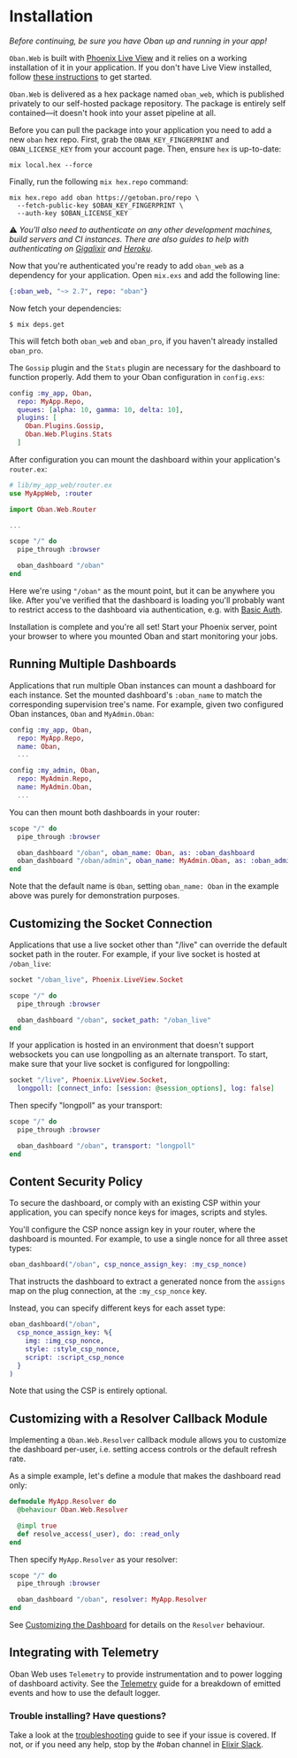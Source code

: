# Installation

_Before continuing, be sure you have Oban up and running in your app!_

`Oban.Web` is built with [Phoenix Live View][plv] and it relies on a working
installation of it in your application. If you don't have Live View
installed, follow [these instructions][lvi] to get started.

`Oban.Web` is delivered as a hex package named `oban_web`, which is published
privately to our self-hosted package repository. The package is entirely self
contained—it doesn't hook into your asset pipeline at all.

Before you can pull the package into your application you need to add a new
`oban` hex repo. First, grab the `OBAN_KEY_FINGERPRINT` and `OBAN_LICENSE_KEY`
from your account page. Then, ensure `hex` is up-to-date:

```console
mix local.hex --force
```

Finally, run the following `mix hex.repo` command:

```console
mix hex.repo add oban https://getoban.pro/repo \
  --fetch-public-key $OBAN_KEY_FINGERPRINT \
  --auth-key $OBAN_LICENSE_KEY
```

⚠️ _You'll also need to authenticate on any other development machines, build
servers and CI instances. There are also guides to help with authenticating on
[Gigalixir][gi] and [Heroku][he]_.

Now that you're authenticated you're ready to add `oban_web` as a dependency for
your application. Open `mix.exs` and add the following line:

```elixir
{:oban_web, "~> 2.7", repo: "oban"}
```

Now fetch your dependencies:

```console
$ mix deps.get
```

This will fetch both `oban_web` and `oban_pro`, if you haven't already installed
`oban_pro`.

The `Gossip` plugin and the `Stats` plugin are necessary for the dashboard to
function properly. Add them to your Oban configuration in `config.exs`:

```elixir
config :my_app, Oban,
  repo: MyApp.Repo,
  queues: [alpha: 10, gamma: 10, delta: 10],
  plugins: [
    Oban.Plugins.Gossip,
    Oban.Web.Plugins.Stats
  ]
```

After configuration you can mount the dashboard within your application's
`router.ex`:

```elixir
# lib/my_app_web/router.ex
use MyAppWeb, :router

import Oban.Web.Router

...

scope "/" do
  pipe_through :browser

  oban_dashboard "/oban"
end
```

Here we're using `"/oban"` as the mount point, but it can be anywhere you like.
After you've verified that the dashboard is loading you'll probably want to
restrict access to the dashboard via authentication, e.g. with [Basic Auth][ba].

Installation is complete and you're all set! Start your Phoenix server, point
your browser to where you mounted Oban and start monitoring your jobs.

## Running Multiple Dashboards

Applications that run multiple Oban instances can mount a dashboard for each
instance. Set the mounted dashboard's `:oban_name` to match the corresponding
supervision tree's name. For example, given two configured Oban instances,
`Oban` and `MyAdmin.Oban`:

```elixir
config :my_app, Oban,
  repo: MyApp.Repo,
  name: Oban,
  ...

config :my_admin, Oban,
  repo: MyAdmin.Repo,
  name: MyAdmin.Oban,
  ...
```

You can then mount both dashboards in your router:

```elixir
scope "/" do
  pipe_through :browser

  oban_dashboard "/oban", oban_name: Oban, as: :oban_dashboard
  oban_dashboard "/oban/admin", oban_name: MyAdmin.Oban, as: :oban_admin_dashboard
end
```

Note that the default name is `Oban`, setting `oban_name: Oban` in the example
above was purely for demonstration purposes.

## Customizing the Socket Connection

Applications that use a live socket other than "/live" can override the default
socket path in the router. For example, if your live socket is hosted at
`/oban_live`:

```elixir
socket "/oban_live", Phoenix.LiveView.Socket

scope "/" do
  pipe_through :browser

  oban_dashboard "/oban", socket_path: "/oban_live"
end
```

If your application is hosted in an environment that doesn't support websockets
you can use longpolling as an alternate transport. To start, make sure that your
live socket is configured for longpolling:

```elixir
socket "/live", Phoenix.LiveView.Socket,
  longpoll: [connect_info: [session: @session_options], log: false]
```

Then specify "longpoll" as your transport:

```elixir
scope "/" do
  pipe_through :browser

  oban_dashboard "/oban", transport: "longpoll"
end
```

## Content Security Policy

To secure the dashboard, or comply with an existing CSP within your application,
you can specify nonce keys for images, scripts and styles.

You'll configure the CSP nonce assign key in your router, where the dashboard is
mounted. For example, to use a single nonce for all three asset types:

```elixir
oban_dashboard("/oban", csp_nonce_assign_key: :my_csp_nonce)
```

That instructs the dashboard to extract a generated nonce from the `assigns` map
on the plug connection, at the `:my_csp_nonce` key.

Instead, you can specify different keys for each asset type:

```elixir
oban_dashboard("/oban",
  csp_nonce_assign_key: %{
    img: :img_csp_nonce,
    style: :style_csp_nonce,
    script: :script_csp_nonce
  }
)
```

Note that using the CSP is entirely optional.

## Customizing with a Resolver Callback Module

Implementing a `Oban.Web.Resolver` callback module allows you to customize the
dashboard per-user, i.e. setting access controls or the default refresh rate.

As a simple example, let's define a module that makes the dashboard read only:

```elixir
defmodule MyApp.Resolver do
  @behaviour Oban.Web.Resolver

  @impl true
  def resolve_access(_user), do: :read_only
end
```

Then specify `MyApp.Resolver` as your resolver:

```elixir
scope "/" do
  pipe_through :browser

  oban_dashboard "/oban", resolver: MyApp.Resolver
end
```

See [Customizing the Dashboard][cus] for details on the `Resolver` behaviour.

## Integrating with Telemetry

Oban Web uses `Telemetry` to provide instrumentation and to power logging
of dashboard activity. See the [Telemetry][tel] guide for a breakdown of emitted
events and how to use the default logger.

### Trouble installing? Have questions?

Take a look at the [troubleshooting][faq] guide to see if your issue is covered.
If not, or if you need any help, stop by the #oban channel in [Elixir Slack][sla].

[plv]: https://github.com/phoenixframework/phoenix_live_view
[lvi]: https://github.com/phoenixframework/phoenix_live_view#installation
[faq]: web_troubleshooting.html
[cus]: web_customizing.html
[tel]: web_telemetry.html
[sla]: https://elixir-slackin.herokuapp.com
[ba]: https://hexdocs.pm/basic_auth/readme.html
[gi]: pro_installation.html#authorizing-on-gigalixir
[he]: pro_installation.html#authorizing-on-heroku
